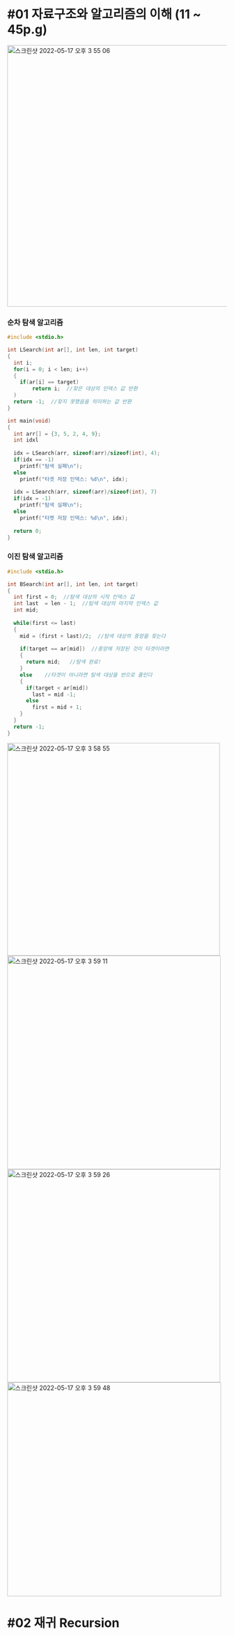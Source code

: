 # #01 자료구조와 알고리즘의 이해 (11 ~ 45p.g)
<img width="600" alt="스크린샷 2022-05-17 오후 3 55 06" src="https://user-images.githubusercontent.com/95270655/168748123-45632481-76c6-4dfb-b12f-253fdb7d47c1.png">

### 순차 탐색 알고리즘
```c
#include <stdio.h>

int LSearch(int ar[], int len, int target)
{
  int i;
  for(i = 0; i < len; i++)
  {
    if(ar[i] == target)
        return i;  //찾은 대상의 인덱스 값 반환
  )
  return -1;  //찾지 못했음을 의미하는 값 반환
}

int main(void)
{
  int arr[] = {3, 5, 2, 4, 9};
  int idxl
  
  idx = LSearch(arr, sizeof(arr)/sizeof(int), 4);
  if(idx == -1)
    printf("탐색 실패\n");
  else
    printf("타겟 저장 인덱스: %d\n", idx);
    
  idx = LSearch(arr, sizeof(arr)/sizeof(int), 7)
  if(idx = -1)
    printf("탐색 실패\n");
  else
    printf("타켓 저장 인덱스: %d\n", idx);
    
  return 0;
}
```

### 이진 탐색 알고리즘
```c
#include <stdio.h>

int BSearch(int ar[], int len, int target)
{
  int first = 0;  //탐색 대상의 시작 인덱스 값 
  int last  = len - 1;  //탐색 대상의 마지막 인덱스 값
  int mid;
  
  while(first <= last)
  {
    mid = (first + last)/2;  //탐색 대상의 중앙을 찾는다
    
    if(target == ar[mid])  //중앙에 저장된 것이 타겟이라면
    {
      return mid;   //탐색 완료!
    }
    else    //타겟이 아니라면 탐색 대상을 반으로 줄인다
    {
      if(target < ar[mid])
        last = mid -1;
      else
        first = mid + 1;
    }
  }
  return -1;
}
```

<img width="488" alt="스크린샷 2022-05-17 오후 3 58 55" src="https://user-images.githubusercontent.com/95270655/168748786-100bfde4-c8fb-42f9-981c-03727c1055ac.png">

<img width="490" alt="스크린샷 2022-05-17 오후 3 59 11" src="https://user-images.githubusercontent.com/95270655/168748827-00ff3cb2-ce29-4790-a189-106190b3bee1.png">

<img width="489" alt="스크린샷 2022-05-17 오후 3 59 26" src="https://user-images.githubusercontent.com/95270655/168748865-d452d2b5-fe97-4b61-99f5-cd182bd6025b.png">

<img width="491" alt="스크린샷 2022-05-17 오후 3 59 48" src="https://user-images.githubusercontent.com/95270655/168748946-9b22797a-68c6-4bc2-9ac6-dd2808091909.png">


# #02 재귀 Recursion
